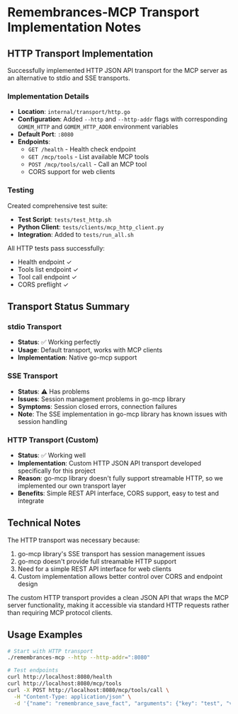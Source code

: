 # Remembrances-MCP Transport Implementation Notes

## HTTP Transport Implementation

Successfully implemented HTTP JSON API transport for the MCP server as an alternative to stdio and SSE transports.

### Implementation Details

- **Location**: `internal/transport/http.go`
- **Configuration**: Added `--http` and `--http-addr` flags with corresponding `GOMEM_HTTP` and `GOMEM_HTTP_ADDR` environment variables
- **Default Port**: `:8080`
- **Endpoints**:
  - `GET /health` - Health check endpoint
  - `GET /mcp/tools` - List available MCP tools
  - `POST /mcp/tools/call` - Call an MCP tool
  - CORS support for web clients

### Testing

Created comprehensive test suite:
- **Test Script**: `tests/test_http.sh`
- **Python Client**: `tests/clients/mcp_http_client.py`
- **Integration**: Added to `tests/run_all.sh`

All HTTP tests pass successfully:
- Health endpoint ✓
- Tools list endpoint ✓ 
- Tool call endpoint ✓
- CORS preflight ✓

## Transport Status Summary

### stdio Transport
- **Status**: ✅ Working perfectly
- **Usage**: Default transport, works with MCP clients
- **Implementation**: Native go-mcp support

### SSE Transport  
- **Status**: ⚠️ Has problems
- **Issues**: Session management problems in go-mcp library
- **Symptoms**: Session closed errors, connection failures
- **Note**: The SSE implementation in go-mcp library has known issues with session handling

### HTTP Transport (Custom)
- **Status**: ✅ Working well
- **Implementation**: Custom HTTP JSON API transport developed specifically for this project
- **Reason**: go-mcp library doesn't fully support streamable HTTP, so we implemented our own transport layer
- **Benefits**: Simple REST API interface, CORS support, easy to test and integrate

## Technical Notes

The HTTP transport was necessary because:
1. go-mcp library's SSE transport has session management issues
2. go-mcp doesn't provide full streamable HTTP support
3. Need for a simple REST API interface for web clients
4. Custom implementation allows better control over CORS and endpoint design

The custom HTTP transport provides a clean JSON API that wraps the MCP server functionality, making it accessible via standard HTTP requests rather than requiring MCP protocol clients.

## Usage Examples

```bash
# Start with HTTP transport
./remembrances-mcp --http --http-addr=":8080"

# Test endpoints
curl http://localhost:8080/health
curl http://localhost:8080/mcp/tools
curl -X POST http://localhost:8080/mcp/tools/call \
  -H "Content-Type: application/json" \
  -d '{"name": "remembrance_save_fact", "arguments": {"key": "test", "value": "example"}}'
```